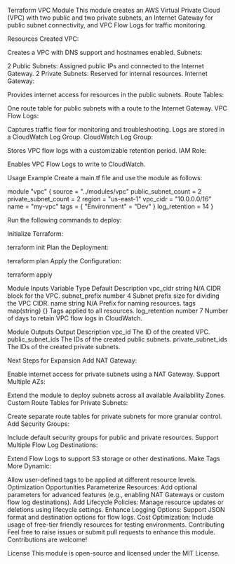 Terraform VPC Module
This module creates an AWS Virtual Private Cloud (VPC) with two public and two private subnets, an Internet Gateway for public subnet connectivity, and VPC Flow Logs for traffic monitoring.

Resources Created
VPC:

Creates a VPC with DNS support and hostnames enabled.
Subnets:

2 Public Subnets: Assigned public IPs and connected to the Internet Gateway.
2 Private Subnets: Reserved for internal resources.
Internet Gateway:

Provides internet access for resources in the public subnets.
Route Tables:

One route table for public subnets with a route to the Internet Gateway.
VPC Flow Logs:

Captures traffic flow for monitoring and troubleshooting. Logs are stored in a CloudWatch Log Group.
CloudWatch Log Group:

Stores VPC flow logs with a customizable retention period.
IAM Role:

Enables VPC Flow Logs to write to CloudWatch.

Usage Example
Create a main.tf file and use the module as follows:

module "vpc" {
  source        = "../modules/vpc"
  public_subnet_count = 2
  private_subnet_count = 2
  region        = "us-east-1"
  vpc_cidr      = "10.0.0.0/16"
  name          = "my-vpc"
  tags          = { "Environment" = "Dev" }
  log_retention = 14
}

Run the following commands to deploy:

Initialize Terraform:

terraform init
Plan the Deployment:

terraform plan
Apply the Configuration:

terraform apply

Module Inputs
Variable	Type	Default	Description
vpc_cidr	string	N/A	CIDR block for the VPC.
subnet_prefix	number	4	Subnet prefix size for dividing the VPC CIDR.
name	string	N/A	Prefix for naming resources.
tags	map(string)	{}	Tags applied to all resources.
log_retention	number	7	Number of days to retain VPC flow logs in CloudWatch.

Module Outputs
Output	Description
vpc_id	The ID of the created VPC.
public_subnet_ids	The IDs of the created public subnets.
private_subnet_ids	The IDs of the created private subnets.


Next Steps for Expansion
Add NAT Gateway:

Enable internet access for private subnets using a NAT Gateway.
Support Multiple AZs:

Extend the module to deploy subnets across all available Availability Zones.
Custom Route Tables for Private Subnets:

Create separate route tables for private subnets for more granular control.
Add Security Groups:

Include default security groups for public and private resources.
Support Multiple Flow Log Destinations:

Extend Flow Logs to support S3 storage or other destinations.
Make Tags More Dynamic:

Allow user-defined tags to be applied at different resource levels.
Optimization Opportunities
Parameterize Resources: Add optional parameters for advanced features (e.g., enabling NAT Gateways or custom flow log destinations).
Add Lifecycle Policies: Manage resource updates or deletions using lifecycle settings.
Enhance Logging Options: Support JSON format and destination options for flow logs.
Cost Optimization: Include usage of free-tier friendly resources for testing environments.
Contributing
Feel free to raise issues or submit pull requests to enhance this module. Contributions are welcome!

License
This module is open-source and licensed under the MIT License.